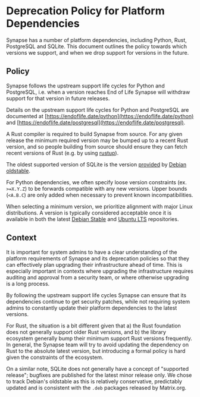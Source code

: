 Deprecation Policy for Platform Dependencies
============================================

Synapse has a number of platform dependencies, including Python, Rust, 
PostgreSQL and SQLite. This document outlines the policy towards which versions 
we support, and when we drop support for versions in the future.


Policy
------

Synapse follows the upstream support life cycles for Python and PostgreSQL,
i.e. when a version reaches End of Life Synapse will withdraw support for that
version in future releases.

Details on the upstream support life cycles for Python and PostgreSQL are
documented at [https://endoflife.date/python](https://endoflife.date/python) and
[https://endoflife.date/postgresql](https://endoflife.date/postgresql).

A Rust compiler is required to build Synapse from source. For any given release
the minimum required version may be bumped up to a recent Rust version, and so
people building from source should ensure they can fetch recent versions of Rust
(e.g. by using [rustup](https://rustup.rs/)).

The oldest supported version of SQLite is the version
[provided](https://packages.debian.org/bullseye/libsqlite3-0) by
[Debian oldstable](https://wiki.debian.org/DebianOldStable).

For Python dependencies, we often specify loose version constraints (ex. `>=X.Y.Z`) to
be forwards compatible with any new versions. Upper bounds (`<A.B.C`) are only added
when necessary to prevent known incompatibilities.

When selecting a minimum version, we prioritize alignment with major Linux
distributions. A version is typically considered acceptable once it is available in both
the latest [Debian Stable](https://packages.debian.org/stable/) and [Ubuntu
LTS](https://launchpad.net/ubuntu) repositories.



Context
-------

It is important for system admins to have a clear understanding of the platform
requirements of Synapse and its deprecation policies so that they can
effectively plan upgrading their infrastructure ahead of time. This is
especially important in contexts where upgrading the infrastructure requires
auditing and approval from a security team, or where otherwise upgrading is a
long process.

By following the upstream support life cycles Synapse can ensure that its
dependencies continue to get security patches, while not requiring system admins
to constantly update their platform dependencies to the latest versions.

For Rust, the situation is a bit different given that a) the Rust foundation
does not generally support older Rust versions, and b) the library ecosystem
generally bump their minimum support Rust versions frequently. In general, the
Synapse team will try to avoid updating the dependency on Rust to the absolute
latest version, but introducing a formal policy is hard given the constraints of
the ecosystem.

On a similar note, SQLite does not generally have a concept of "supported 
release"; bugfixes are published for the latest minor release only. We chose to
track Debian's oldstable as this is relatively conservative, predictably updated
and is consistent with the `.deb` packages released by Matrix.org.
